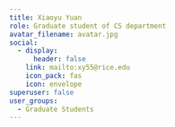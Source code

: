 ```yaml
---
title: Xiaoyu Yuan
role: Graduate student of CS department
avatar_filename: avatar.jpg
social:
  - display:
      header: false
    link: mailto:xy55@rice.edu
    icon_pack: fas
    icon: envelope
superuser: false
user_groups:
  - Graduate Students
---
```

